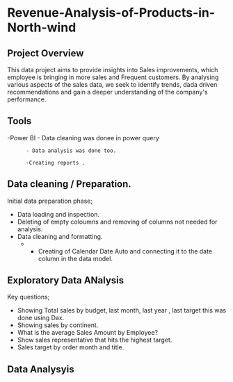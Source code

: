 # Revenue-Analysis-of-Products-in-North-wind

## Project Overview

This data project aims to provide insights into Sales improvements, which employee is bringing in more sales and Frequent customers. By analysing various aspects of the sales data, we seek to identify trends, dada driven recommendations and gain a deeper understanding of the company's performance.

## Tools

-Power BI - Data cleaning was donee in power query

          - Data analysis was done too.
          
          -Creating reports .

## Data cleaning / Preparation.

Initial data preparation phase;
- Data loading and inspection.
- Deleting of empty coloumns and removing of columns not needed for analysis.
- Data cleaning and formatting.
  - - Creating of Calendar Date Auto and connecting it to the date column in the data model.

## Exploratory Data ANalysis

Key questions;
- Showing Total sales by budget, last month, last year , last target this was done using Dax.
- Showing sales by continent.
- What is the average Sales Amount by Employee?
- Show sales representative that hits the highest target.
- Sales target by order month and title.

## Data Analysyis




